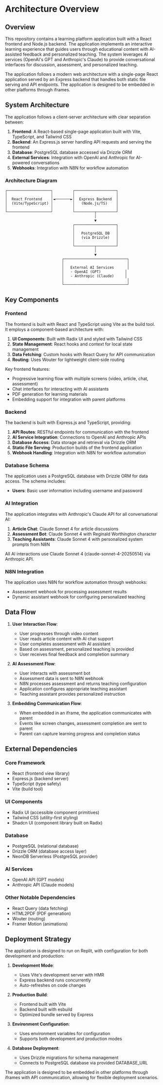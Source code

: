 # Architecture Overview

## Overview

This repository contains a learning platform application built with a React frontend and Node.js backend. The application implements an interactive learning experience that guides users through educational content with AI-assisted feedback and personalized teaching. The system leverages AI services (OpenAI's GPT and Anthropic's Claude) to provide conversational interfaces for discussion, assessment, and personalized teaching.

The application follows a modern web architecture with a single-page React application served by an Express backend that handles both static file serving and API endpoints. The application is designed to be embedded in other platforms through iframes.

## System Architecture

The application follows a client-server architecture with clear separation between:

1. **Frontend**: A React-based single-page application built with Vite, TypeScript, and Tailwind CSS
2. **Backend**: An Express.js server handling API requests and serving the frontend 
3. **Database**: PostgreSQL database accessed via Drizzle ORM
4. **External Services**: Integration with OpenAI and Anthropic for AI-powered conversations
5. **Webhooks**: Integration with N8N for workflow automation

### Architecture Diagram

```
┌────────────────────┐         ┌───────────────────┐
│                    │         │                   │
│  React Frontend    │◄───────►│  Express Backend  │
│  (Vite/TypeScript) │         │   (Node.js/TS)    │
│                    │         │                   │
└────────────────────┘         └─────────┬─────────┘
                                         │
                                         ▼
                               ┌───────────────────┐
                               │                   │
                               │   PostgreSQL DB   │
                               │   (via Drizzle)   │
                               │                   │
                               └─────────┬─────────┘
                                         │
                                         ▼
                          ┌─────────────────────────────┐
                          │                             │
                          │   External AI Services      │
                          │   - OpenAI (GPT)           │
                          │   - Anthropic (Claude)     │
                          │                             │
                          └─────────────────────────────┘
```

## Key Components

### Frontend

The frontend is built with React and TypeScript using Vite as the build tool. It employs a component-based architecture with:

1. **UI Components**: Built with Radix UI and styled with Tailwind CSS
2. **State Management**: React hooks and context for local state management
3. **Data Fetching**: Custom hooks with React Query for API communication
4. **Routing**: Uses Wouter for lightweight client-side routing

Key frontend features:
- Progressive learning flow with multiple screens (video, article, chat, assessment)
- Chat interfaces for interacting with AI assistants
- PDF generation for learning materials
- Embedding support for integration with parent platforms

### Backend

The backend is built with Express.js and TypeScript, providing:

1. **API Routes**: RESTful endpoints for communication with the frontend
2. **AI Service Integration**: Connections to OpenAI and Anthropic APIs
3. **Database Access**: Data storage and retrieval via Drizzle ORM
4. **Static File Serving**: Production builds of the frontend application
5. **Webhook Handling**: Integration with N8N for workflow automation

### Database Schema

The application uses a PostgreSQL database with Drizzle ORM for data access. The schema includes:

- **Users**: Basic user information including username and password

### AI Integration

The application integrates with Anthropic's Claude API for all conversational AI:

1. **Article Chat**: Claude Sonnet 4 for article discussions
2. **Assessment Bot**: Claude Sonnet 4 with Reginald Worthington character
3. **Teaching Assistants**: Claude Sonnet 4 with personalized system prompts from N8N

All AI interactions use Claude Sonnet 4 (claude-sonnet-4-20250514) via Anthropic API.

### N8N Integration

The application uses N8N for workflow automation through webhooks:
- Assessment webhook for processing assessment results
- Dynamic assistant webhook for configuring personalized teaching

## Data Flow

1. **User Interaction Flow**:
   - User progresses through video content
   - User reads article content with AI chat support
   - User completes assessment with AI assistant
   - Based on assessment, personalized teaching is provided
   - User receives final feedback and completion summary

2. **AI Assessment Flow**:
   - User interacts with assessment bot
   - Assessment data is sent to N8N webhook
   - N8N processes assessment and returns teaching configuration
   - Application configures appropriate teaching assistant
   - Teaching assistant provides personalized instruction

3. **Embedding Communication Flow**:
   - When embedded in an iframe, the application communicates with parent
   - Events like screen changes, assessment completion are sent to parent
   - Parent can capture learning progress and completion status

## External Dependencies

### Core Framework
- React (frontend view library)
- Express.js (backend server)
- TypeScript (type safety)
- Vite (build tool)

### UI Components
- Radix UI (accessible component primitives)
- Tailwind CSS (utility-first styling)
- Shadcn UI (component library built on Radix)

### Database
- PostgreSQL (relational database)
- Drizzle ORM (database access layer)
- NeonDB Serverless (PostgreSQL provider)

### AI Services
- OpenAI API (GPT models)
- Anthropic API (Claude models)

### Other Notable Dependencies
- React Query (data fetching)
- HTML2PDF (PDF generation)
- Wouter (routing)
- Framer Motion (animations)

## Deployment Strategy

The application is designed to run on Replit, with configuration for both development and production:

1. **Development Mode**:
   - Uses Vite's development server with HMR
   - Express backend runs concurrently
   - Auto-refreshes on code changes

2. **Production Build**:
   - Frontend built with Vite
   - Backend built with esbuild
   - Optimized bundle served by Express

3. **Environment Configuration**:
   - Uses environment variables for configuration
   - Supports both development and production modes

4. **Database Deployment**:
   - Uses Drizzle migrations for schema management
   - Connects to PostgreSQL database via provided DATABASE_URL

The application is designed to be embedded in other platforms through iframes with API communication, allowing for flexible deployment scenarios.
